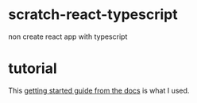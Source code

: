 # scratch-react-typescript
non create react app with typescript

# tutorial
This [getting started guide from the docs](https://www.typescriptlang.org/docs/handbook/react-&-webpack.html) is what I used.